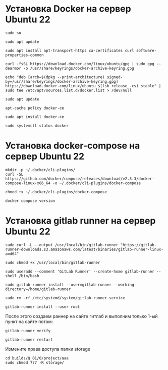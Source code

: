 # Установка Docker на сервер Ubuntu 22
```
sudo su
```
```
sudo apt update
```
```
sudo apt install apt-transport-https ca-certificates curl software-properties-common
```
```
curl -fsSL https://download.docker.com/linux/ubuntu/gpg | sudo gpg --dearmor -o /usr/share/keyrings/docker-archive-keyring.gpg
```
```
echo "deb [arch=$(dpkg --print-architecture) signed-by=/usr/share/keyrings/docker-archive-keyring.gpg] https://download.docker.com/linux/ubuntu $(lsb_release -cs) stable" | sudo tee /etc/apt/sources.list.d/docker.list > /dev/null
```
```
sudo apt update
```
```
apt-cache policy docker-ce
```
```
sudo apt install docker-ce
```
```
sudo systemctl status docker
```

# Установка docker-compose на сервер Ubuntu 22
```
mkdir -p ~/.docker/cli-plugins/
curl -SL https://github.com/docker/compose/releases/download/v2.3.3/docker-compose-linux-x86_64 -o ~/.docker/cli-plugins/docker-compose
```
```
chmod +x ~/.docker/cli-plugins/docker-compose
```
```
docker compose version
```

# Установка gitlab runner на сервер Ubuntu 22
```
sudo curl -L --output /usr/local/bin/gitlab-runner "https://gitlab-runner-downloads.s3.amazonaws.com/latest/binaries/gitlab-runner-linux-amd64"
```
```
sudo chmod +x /usr/local/bin/gitlab-runner
```
```
sudo useradd --comment 'GitLab Runner' --create-home gitlab-runner --shell /bin/bash
```
```
sudo gitlab-runner install --user=gitlab-runner --working-directory=/home/gitlab-runner
```
```
sudo rm -rf /etc/systemd/system/gitlab-runner.service
```
```
gitlab-runner install --user root
```

После этого создаем раннер на сайте гитлаб и выполним только 1-ый пункт на сайте потом:
```
gitlab-runner verify
```
```
gitlab-runner restart
```

Измените права доступа папки storage
```
cd builds/Q_01/0/project/aaa
sudo chmod 777 -R storage/
```


